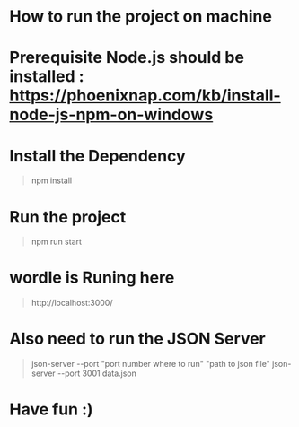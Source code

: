 # How to run the project on machine

# Prerequisite Node.js should be installed : https://phoenixnap.com/kb/install-node-js-npm-on-windows
# Install the Dependency 
  > npm install
# Run the project
  > npm run start
# wordle is Runing here
  > http://localhost:3000/

# Also need to run the JSON Server
  > json-server --port  "port number where to run" "path to json file"
  > json-server --port 3001 data.json

# Have fun :)